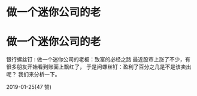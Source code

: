 # 做一个迷你公司的老

# 做一个迷你公司的老

银行螺丝钉 : 做一个迷你公司的老板：致富的必经之路 最近股市上涨了不少，有很多朋友开始看到账面上飘红了， 于是问螺丝钉：盈利了百分之几是不是该卖出呢？ 我们来分析一下。

2019-01-25(47 赞)